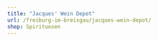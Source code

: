 ```yaml
---
title: "Jacques' Wein Depot"
url: /freiburg-im-breisgau/jacques-wein-depot/
shop: Spirituosen
---
```

